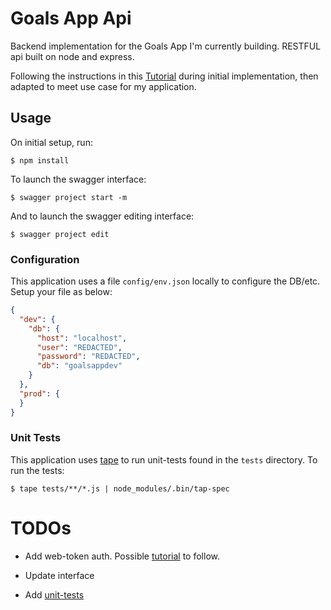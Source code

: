 # Goals App Api

Backend implementation for the Goals App I'm currently building. RESTFUL api built on node and express.  

Following the instructions in this [Tutorial](https://scotch.io/tutorials/speed-up-your-restful-api-development-in-node-js-with-swagger) during initial implementation, then adapted to meet use case for my application.

## Usage 

On initial setup, run: 

```
$ npm install
```

To launch the swagger interface: 

```
$ swagger project start -m
```

And to launch the swagger editing interface: 

```
$ swagger project edit
```

### Configuration 

This application uses a file `config/env.json` locally to configure the DB/etc.  Setup your file as below: 

```json
{
  "dev": {
    "db": {
      "host": "localhost",
      "user": "REDACTED",
      "password": "REDACTED",
      "db": "goalsappdev"
    }
  },
  "prod": {
  }
}
```


### Unit Tests 

This application uses [tape](https://github.com/substack/tape) to run unit-tests found in the `tests` directory.  To run the tests: 

```
$ tape tests/**/*.js | node_modules/.bin/tap-spec
```

# TODOs 

- Add web-token auth.  Possible [tutorial](https://scotch.io/tutorials/authenticate-a-node-js-api-with-json-web-tokens) to follow.

- Update interface

- Add [unit-tests](https://github.com/substack/tape)